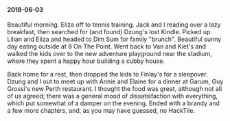 #### 2018-06-03

Beautiful morning. Eliza off to tennis training. Jack and I reading over a lazy breakfast, then searched for (and found) Dzung's lost Kindle. Picked up Lilian and Eliza and headed to Dim Sum for family "brunch". Beautiful sunny day eating outside at 8 On The Point. Went back to Van and Kiet's and walked the kids over to the new adventure playground near the stadium, where they spent a happy hour building a cubby house.

Back home for a rest, then dropped the kids to Finlay's for a sleepover. Dzung and I out to meet up with Annie and Elaine for a dinner at Garum, Guy Grossi's new Perth restaurant. I thought the food was great, although not all of us agreed; there was a general mood of dissatisfaction with everything, which put somewhat of a damper on the evening. Ended with a brandy and a few more chapters, and, as you may have guessed, no HackTile.